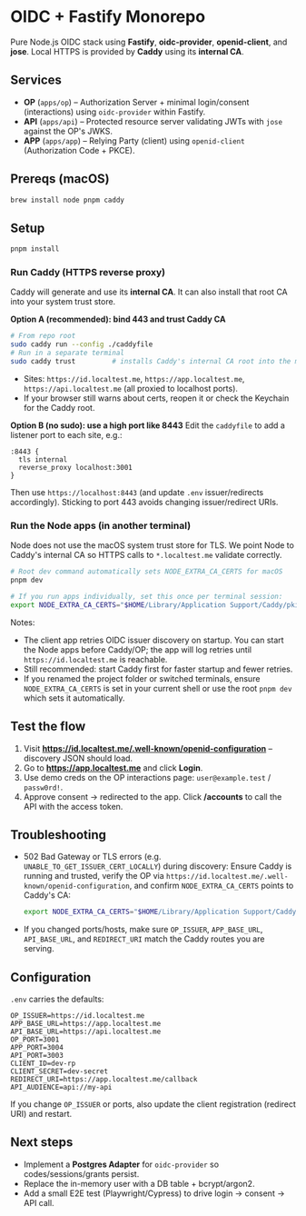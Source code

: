 # OIDC + Fastify Monorepo

Pure Node.js OIDC stack using **Fastify**, **oidc-provider**, **openid-client**, and **jose**. Local HTTPS is provided by **Caddy** using its **internal CA**.

## Services

- **OP** (`apps/op`) – Authorization Server + minimal login/consent (interactions) using `oidc-provider` within Fastify.
- **API** (`apps/api`) – Protected resource server validating JWTs with `jose` against the OP's JWKS.
- **APP** (`apps/app`) – Relying Party (client) using `openid-client` (Authorization Code + PKCE).

## Prereqs (macOS)

```bash
brew install node pnpm caddy
```

## Setup

```bash
pnpm install
```

### Run Caddy (HTTPS reverse proxy)

Caddy will generate and use its **internal CA**. It can also install that root CA into your system trust store.

**Option A (recommended): bind 443 and trust Caddy CA**

```bash
# From repo root
sudo caddy run --config ./caddyfile
# Run in a separate terminal
sudo caddy trust         # installs Caddy's internal CA root into the macOS trust store
```

- Sites: `https://id.localtest.me`, `https://app.localtest.me`, `https://api.localtest.me` (all proxied to localhost ports).
- If your browser still warns about certs, reopen it or check the Keychain for the Caddy root.

**Option B (no sudo): use a high port like 8443**
Edit the `caddyfile` to add a listener port to each site, e.g.:

```
:8443 {
  tls internal
  reverse_proxy localhost:3001
}
```

Then use `https://localhost:8443` (and update `.env` issuer/redirects accordingly). Sticking to port 443 avoids changing issuer/redirect URIs.

### Run the Node apps (in another terminal)

Node does not use the macOS system trust store for TLS. We point Node to Caddy's internal CA so HTTPS calls to `*.localtest.me` validate correctly.

```bash
# Root dev command automatically sets NODE_EXTRA_CA_CERTS for macOS
pnpm dev

# If you run apps individually, set this once per terminal session:
export NODE_EXTRA_CA_CERTS="$HOME/Library/Application Support/Caddy/pki/authorities/local/root.crt"
```

Notes:

- The client app retries OIDC issuer discovery on startup. You can start the Node apps before Caddy/OP; the app will log retries until `https://id.localtest.me` is reachable.
- Still recommended: start Caddy first for faster startup and fewer retries.
- If you renamed the project folder or switched terminals, ensure `NODE_EXTRA_CA_CERTS` is set in your current shell or use the root `pnpm dev` which sets it automatically.

## Test the flow

1. Visit **https://id.localtest.me/.well-known/openid-configuration** – discovery JSON should load.
2. Go to **https://app.localtest.me** and click **Login**.
3. Use demo creds on the OP interactions page: `user@example.test` / `passw0rd!`.
4. Approve consent → redirected to the app. Click **/accounts** to call the API with the access token.

## Troubleshooting

- 502 Bad Gateway or TLS errors (e.g. `UNABLE_TO_GET_ISSUER_CERT_LOCALLY`) during discovery: Ensure Caddy is running and trusted, verify the OP via `https://id.localtest.me/.well-known/openid-configuration`, and confirm `NODE_EXTRA_CA_CERTS` points to Caddy's CA:

  ```bash
  export NODE_EXTRA_CA_CERTS="$HOME/Library/Application Support/Caddy/pki/authorities/local/root.crt"
  ```

- If you changed ports/hosts, make sure `OP_ISSUER`, `APP_BASE_URL`, `API_BASE_URL`, and `REDIRECT_URI` match the Caddy routes you are serving.

## Configuration

`.env` carries the defaults:

```
OP_ISSUER=https://id.localtest.me
APP_BASE_URL=https://app.localtest.me
API_BASE_URL=https://api.localtest.me
OP_PORT=3001
APP_PORT=3004
API_PORT=3003
CLIENT_ID=dev-rp
CLIENT_SECRET=dev-secret
REDIRECT_URI=https://app.localtest.me/callback
API_AUDIENCE=api://my-api
```

If you change `OP_ISSUER` or ports, also update the client registration (redirect URI) and restart.

## Next steps

- Implement a **Postgres Adapter** for `oidc-provider` so codes/sessions/grants persist.
- Replace the in-memory user with a DB table + bcrypt/argon2.
- Add a small E2E test (Playwright/Cypress) to drive login → consent → API call.
